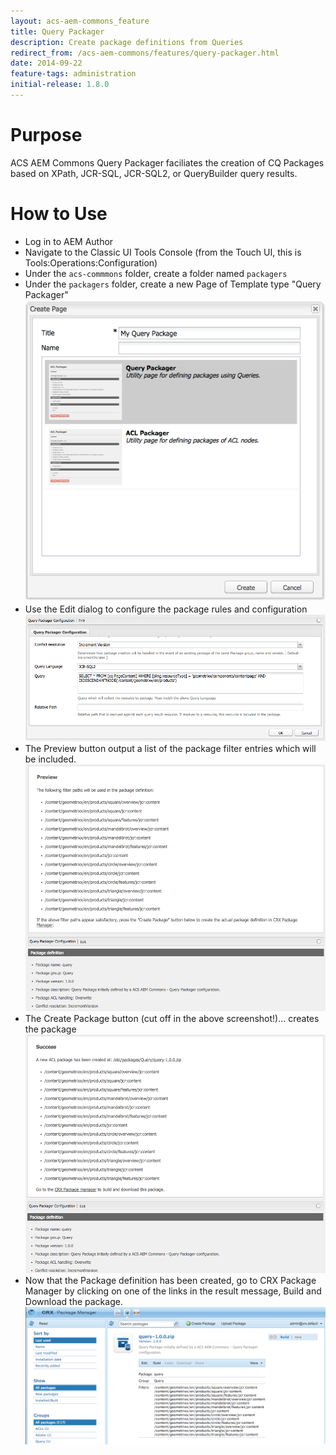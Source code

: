 ```yaml
---
layout: acs-aem-commons_feature
title: Query Packager
description: Create package definitions from Queries
redirect_from: /acs-aem-commons/features/query-packager.html
date: 2014-09-22
feature-tags: administration
initial-release: 1.8.0
---
```


# Purpose

ACS AEM Commons Query Packager faciliates the creation of CQ Packages based on XPath, JCR-SQL, JCR-SQL2, or QueryBuilder query results.

# How to Use

* Log in to AEM Author
* Navigate to the Classic UI Tools Console (from the Touch UI, this is Tools:Operations:Configuration)
* Under the `acs-commmons` folder, create a folder named `packagers`
* Under the `packagers` folder, create a new Page of Template type "Query Packager"
![image](images/step-1.png)
* Use the Edit dialog to configure the package rules and configuration
![image](images/step-2.png)
* The Preview button output a list of the package filter entries which will be included.
![image](images/step-3.png)
* The Create Package button (cut off in the above screenshot!)... creates the package
![image](images/step-4.png)
* Now that the Package definition has been created, go to CRX Package Manager by clicking on one of the links in the result message, Build and Download the package.
![image](images/step-5.png)

